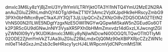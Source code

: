 dmxlc3M6Ly8zYjBjZmU3Yy1hYmViLTRlYjktOTA3Yi1hNTQ4YmU2MzE2N2RAanAuZGluZ2RhLmdhOjY4OTg/dHlwZT10Y3Amc2VjdXJpdHk9eHRscyZmbG93PXh0bHMtcnByeC1kaXJlY3QjT3JjLUpQCnZsZXNzOi8vZDQ5ODA0ZTEtN2VhNS00N2I1LWE5NDgtYzgxNzE5OWI1NGYwQGpwMi5kaW5nZGEudGs6OTk2P3R5cGU9dGNwJnNlY3VyaXR5PXh0bHMmZmxvdz14dGxzLXJwcngtZGlyZWN0I09yYy1KUDIKdmxlc3M6Ly8yNjIwNDcwNi00OGQ1LTQwOTItOTIyMi02ODE2ZjhmYmVkZTJAa3IuZGluZ2RkLmdxOjQ0Mz90eXBlPXRjcCZzZWN1cml0eT14dGxzJmZsb3c9eHRscy1ycHJ4LWRpcmVjdCNPcmMtS1IK
